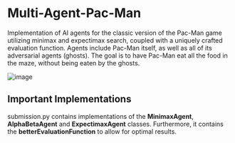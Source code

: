 # Multi-Agent-Pac-Man
Implementation of AI agents for the classic version of the Pac-Man game utilizing minimax and expectimax search, coupled with a uniquely crafted evaluation function. Agents include Pac-Man itself, as well as all of its adversarial agents (ghosts). The goal is to have Pac-Man eat all the food in the maze, without being eaten by the ghosts.  

![image](https://github.com/AhmedAbdelaal2001/Multi-Agent-Pac-Man/assets/101427765/a3b73d29-3c70-4c3a-8a1e-eee8cd671fe4)  

## Important Implementations
submission.py contains implementations of the **MinimaxAgent**, **AlphaBetaAgent** and **ExpectimaxAgent** classes. Furthermore, it contains the **betterEvaluationFunction** to allow for optimal results.

